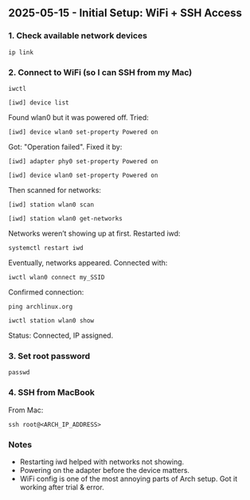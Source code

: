 ## 2025-05-15 - Initial Setup: WiFi + SSH Access

### 1. Check available network devices

`ip link`


### 2. Connect to WiFi (so I can SSH from my Mac)

`iwctl`

`[iwd] device list`


Found wlan0 but it was powered off. Tried:

`[iwd] device wlan0 set-property Powered on`


Got: "Operation failed". Fixed it by:

`[iwd] adapter phy0 set-property Powered on`

`[iwd] device wlan0 set-property Powered on`


Then scanned for networks:

`[iwd] station wlan0 scan`

`[iwd] station wlan0 get-networks`

Networks weren’t showing up at first. Restarted iwd:

`systemctl restart iwd`


Eventually, networks appeared. Connected with:

`iwctl wlan0 connect my_SSID`


Confirmed connection:

`ping archlinux.org`

`iwctl station wlan0 show`

Status: Connected, IP assigned.

### 3. Set root password

`passwd`


### 4. SSH from MacBook

From Mac:

`ssh root@<ARCH_IP_ADDRESS>`


### Notes
- Restarting iwd helped with networks not showing.
- Powering on the adapter before the device matters.
- WiFi config is one of the most annoying parts of Arch setup. Got it working after trial & error.
